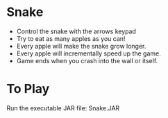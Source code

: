 # Snake
- Control the snake with the arrows keypad
- Try to eat as many apples as you can!
- Every apple will make the snake grow longer.
- Every apple will incrementally speed up the game.
- Game ends when you crash into the wall or itself.

# To Play
Run the executable JAR file: Snake.JAR
